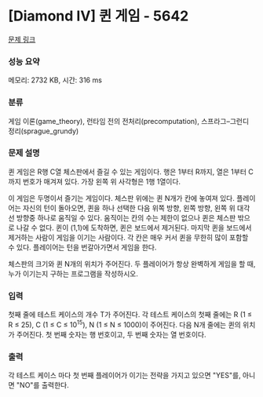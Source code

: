 # [Diamond IV] 퀸 게임 - 5642 

[문제 링크](https://www.acmicpc.net/problem/5642) 

### 성능 요약

메모리: 2732 KB, 시간: 316 ms

### 분류

게임 이론(game_theory), 런타임 전의 전처리(precomputation), 스프라그–그런디 정리(sprague_grundy)

### 문제 설명

<p>퀸 게임은 R행 C열 체스판에서 즐길 수 있는 게임이다. 행은 1부터 R까지, 열은 1부터 C까지 번호가 매겨져 있다. 가장 왼쪽 위 사각형은 1행 1열이다.</p>

<p>이 게임은 두명이서 즐기는 게임이다. 체스판 위에는 퀸 N개가 칸에 놓여져 있다. 플레이어는 자신의 턴이 돌아오면, 퀸을 하나 선택한 다음 위쪽 방향, 왼쪽 방향, 왼쪽 위 대각선 방향중 하나로 움직일 수 있다. 움직이는 칸의 수는 제한이 없으나 퀸은 체스판 밖으로 나갈 수 없다. 퀸이 (1,1)에 도착하면, 퀸은 보드에서 제거된다. 마지막 퀸을 보드에서 제거하는 사람이 게임을 이기는 사람이다. 각 칸은 매우 커서 퀸을 무한히 많이 포함할 수 있다. 플레이어는 턴을 번갈아가면서 게임을 한다. </p>

<p>체스판의 크기와 퀸 N개의 위치가 주어진다. 두 플레이어가 항상 완벽하게 게임을 할 때, 누가 이기는지 구하는 프로그램을 작성하시오.</p>

### 입력 

 <p>첫째 줄에 테스트 케이스의 개수 T가 주어진다. 각 테스트 케이스의 첫째 줄에는 R (1 ≤ R ≤ 25), C (1 ≤ C ≤ 10<sup>15</sup>), N (1 ≤ N ≤ 1000)이 주어진다. 다음 N개 줄에는 퀸의 위치가 주어진다. 첫 번째 숫자는 행 번호이고, 두 번째 숫자는 열 번호이다.</p>

### 출력 

 <p>각 테스트 케이스 마다 첫 번째 플레이어가 이기는 전략을 가지고 있으면 "YES"를, 아니면 "NO"를 출력한다.</p>

